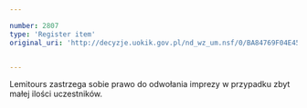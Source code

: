 ```yaml
---

number: 2807
type: 'Register item'
original_uri: 'http://decyzje.uokik.gov.pl/nd_wz_um.nsf/0/BA84769F04E4573FC12579AC00427358?OpenDocument'


---
```


Lemitours zastrzega sobie prawo do odwołania imprezy w przypadku zbyt małej ilości uczestników.
